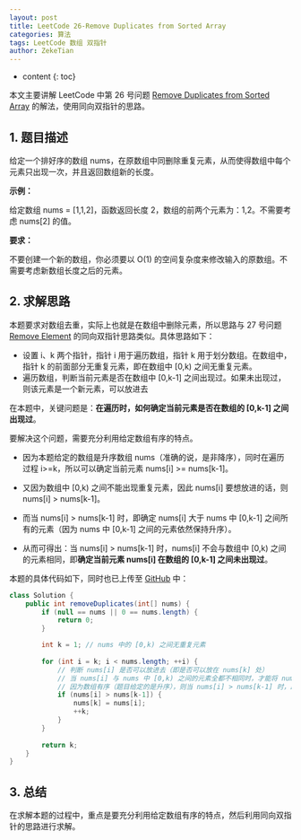 ```yaml
---
layout: post
title: LeetCode 26-Remove Duplicates from Sorted Array
categories: 算法
tags: LeetCode 数组 双指针
author: ZekeTian
---
```



* content
{: toc} 


本文主要讲解 LeetCode 中第 26 号问题 [Remove Duplicates from Sorted Array](https://leetcode.com/problems/remove-duplicates-from-sorted-array/) 的解法，使用同向双指针的思路。



## 1. 题目描述

给定一个排好序的数组 nums，在原数组中同删除重复元素，从而使得数组中每个元素只出现一次，并且返回数组新的长度。

**示例：**

给定数组 nums = [1,1,2]，函数返回长度 2，数组的前两个元素为：1,2。不需要考虑 nums[2] 的值。

**要求：**

不要创建一个新的数组，你必须要以 O(1) 的空间复杂度来修改输入的原数组。不需要考虑新数组长度之后的元素。



## 2. 求解思路

本题要求对数组去重，实际上也就是在数组中删除元素，所以思路与 27 号问题 [Remove Element](https://leetcode.com/problems/remove-element/) 的同向双指针思路类似。具体思路如下：

- 设置 i、k 两个指针，指针 i 用于遍历数组，指针 k 用于划分数组。在数组中，指针 k 的前面部分无重复元素，即在数组中 [0,k) 之间无重复元素。
- 遍历数组，判断当前元素是否在数组中 [0,k-1] 之间出现过。如果未出现过，则该元素是一个新元素，可以放进去

在本题中，关键问题是：**在遍历时，如何确定当前元素是否在数组的 [0,k-1] 之间出现过**。

要解决这个问题，需要充分利用给定数组有序的特点。

- 因为本题给定的数组是升序数组 nums（准确的说，是非降序），同时在遍历过程 i>=k，所以可以确定当前元素 nums[i] >= nums[k-1]。

- 又因为数组中 [0,k) 之间不能出现重复元素，因此 nums[i] 要想放进的话，则 nums[i] > nums[k-1]。

- 而当 nums[i] > nums[k-1] 时，即确定 nums[i] 大于 nums 中 [0,k-1] 之间所有的元素（因为 nums 中 [0,k-1] 之间的元素依然保持升序）。
- 从而可得出：当 nums[i] > nums[k-1] 时，nums[i] 不会与数组中 [0,k) 之间的元素相同，即**确定当前元素 nums[i] 在数组的 [0,k-1] 之间未出现过**。

本题的具体代码如下，同时也已上传至 [GitHub](https://github.com/ZekeTian/LeetCode/blob/master/src/array/_26_RemoveDuplicatesFromSortedArray.java) 中：

```java
class Solution {
	public int removeDuplicates(int[] nums) {
		if (null == nums || 0 == nums.length) {
			return 0;
		}

		int k = 1; // nums 中的 [0,k) 之间无重复元素
		
		for (int i = k; i < nums.length; ++i) {
			// 判断 nums[i] 是否可以放进去（即是否可以放在 nums[k] 处）
			// 当 nums[i] 与 nums 中 [0,k) 之间的元素全都不相同时，才能将 nums[i] 放进去
			// 因为数组有序（题目给定的是升序），则当 nums[i] > nums[k-1] 时，即可保证 nums[i] 大于 nums 中 [0,k) 之间所有的元素（即保证 nums[i] 不会与前面的重复）
			if (nums[i] > nums[k-1]) {
				nums[k] = nums[i];
				++k;
			}
		}
		
		return k;
	}
}
```



## 3. 总结

在求解本题的过程中，重点是要充分利用给定数组有序的特点，然后利用同向双指针的思路进行求解。